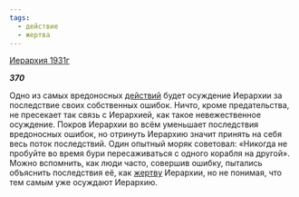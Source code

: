 ```yaml
---
tags:
  - действие
  - жертва
---
```

[Иерархия 1931г](https://127.0.0.1:4002/agni/1931)

___370___

Одно из самых вредоносных [действий](../../../tags/#действие) будет осуждение Иерархии за последствие своих собственных ошибок. Ничто, кроме предательства, не пресекает так связь с Иерархией, как такое невежественное осуждение. Покров Иерархии во всём уменьшает последствия вредоносных ошибок, но отринуть Иерархию значит принять на себя весь поток последствий. Один опытный моряк советовал: «Никогда не пробуйте во время бури пересаживаться с одного корабля на другой». Можно вспомнить, как люди часто, совершив ошибку, пытались объяснить последствия её, как [жертву](../../../tags/#жертва) Иерархии, но не понимая, что тем самым уже осуждают Иерархию.   

